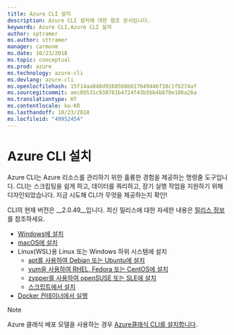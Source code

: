 ```yaml
---
title: Azure CLI 설치
description: Azure CLI 설치에 대한 참조 문서입니다.
keywords: Azure CLI,Azure CLI 설치
author: sptramer
ms.author: sttramer
manager: carmonm
ms.date: 10/23/2018
ms.topic: conceptual
ms.prod: azure
ms.technology: azure-cli
ms.devlang: azure-cli
ms.openlocfilehash: 15f14aa048d9168566b617649446f38c1f8274af
ms.sourcegitcommit: aec89531c938781b4724f43b5bb4b878e106a26a
ms.translationtype: HT
ms.contentlocale: ko-KR
ms.lasthandoff: 10/23/2018
ms.locfileid: "49952454"
---
```

# <a name="install-the-azure-cli"></a>Azure CLI 설치

Azure CLI는 Azure 리소스를 관리하기 위한 훌륭한 경험을 제공하는 명령줄 도구입니다. CLI는 스크립팅을 쉽게 하고, 데이터를 쿼리하고, 장기 실행 작업을 지원하기 위해 디자인되었습니다. 지금 시도해 CLI가 무엇을 제공하는지 확인!

CLI의 현재 버전은 __2.0.49__입니다. 최신 릴리스에 대한 자세한 내용은 [릴리스 정보](release-notes-azure-cli.md)를 참조하세요.

* [Windows에 설치](install-azure-cli-windows.md)
* [macOS에 설치](install-azure-cli-macos.md)
* Linux(WSL)용 Linux 또는 Windows 하위 시스템에 설치
  * [apt를 사용하여 Debian 또는 Ubuntu에 설치](install-azure-cli-apt.md)
  * [yum을 사용하여 RHEL, Fedora 또는 CentOS에 설치](install-azure-cli-yum.md)
  * [zypper를 사용하여 openSUSE 또는 SLE에 설치](install-azure-cli-zypper.md)
  * [스크립트에서 설치](install-azure-cli-linux.md)
* [Docker 컨테이너에서 실행](run-azure-cli-docker.md)

> [!NOTE]
> Azure 클래식 배포 모델을 사용하는 경우 [Azure클래식 CLI를 설치합니다](install-classic-cli.md).
